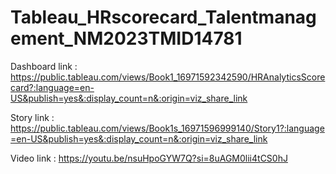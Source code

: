 # Tableau_HRscorecard_Talentmanagement_NM2023TMID14781

Dashboard link : https://public.tableau.com/views/Book1_16971592342590/HRAnalyticsScorecard?:language=en-US&publish=yes&:display_count=n&:origin=viz_share_link

Story link : https://public.tableau.com/views/Book1s_16971596999140/Story1?:language=en-US&publish=yes&:display_count=n&:origin=viz_share_link

Video link : https://youtu.be/nsuHpoGYW7Q?si=8uAGM0lii4tCS0hJ
